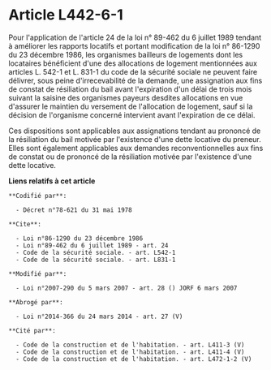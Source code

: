 # Article L442-6-1

Pour l'application de l'article 24 de la loi n° 89-462 du 6 juillet 1989 tendant à améliorer les rapports locatifs et portant
modification de la loi n° 86-1290 du 23 décembre 1986, les organismes bailleurs de logements dont les locataires bénéficient
d'une des allocations de logement mentionnées aux articles L. 542-1 et L. 831-1 du code de la sécurité sociale ne peuvent
faire délivrer, sous peine d'irrecevabilité de la demande, une assignation aux fins de constat de résiliation du bail avant
l'expiration d'un délai de trois mois suivant la saisine des organismes payeurs desdites allocations en vue d'assurer le
maintien du versement de l'allocation de logement, sauf si la décision de l'organisme concerné intervient avant l'expiration
de ce délai.

Ces dispositions sont applicables aux assignations tendant au prononcé de la résiliation du bail motivée par l'existence
d'une dette locative du preneur. Elles sont également applicables aux demandes reconventionnelles aux fins de constat ou de
prononcé de la résiliation motivée par l'existence d'une dette locative.

**Liens relatifs à cet article**

	**Codifié par**:

	  - Décret n°78-621 du 31 mai 1978

	**Cite**:

	  - Loi n°86-1290 du 23 décembre 1986
	  - Loi n°89-462 du 6 juillet 1989 - art. 24
	  - Code de la sécurité sociale. - art. L542-1
	  - Code de la sécurité sociale. - art. L831-1

	**Modifié par**:

	  - Loi n°2007-290 du 5 mars 2007 - art. 28 () JORF 6 mars 2007

	**Abrogé par**:

	  - Loi n°2014-366 du 24 mars 2014 - art. 27 (V)

	**Cité par**:

	  - Code de la construction et de l'habitation. - art. L411-3 (V)
	  - Code de la construction et de l'habitation. - art. L411-4 (V)
	  - Code de la construction et de l'habitation. - art. L472-1-2 (V)
